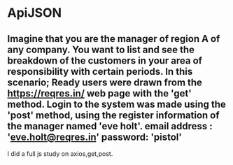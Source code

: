 # ApiJSON  
Imagine that you are the manager of region A of any company. You want to list and see the breakdown of the customers in your area of responsibility with certain periods.
In this scenario;
Ready users were drawn from the https://reqres.in/ web page with the 'get' method.
Login to the system was made using the 'post' method, using the register information of the manager named 'eve holt'.
email address : 'eve.holt@reqres.in'
password: 'pistol'
-------------
I did a full js study on axios,get,post.